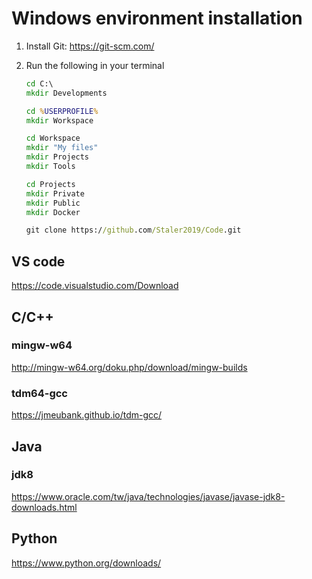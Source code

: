 # Windows environment installation

1. Install Git: https://git-scm.com/
2. Run the following in your terminal

   ```.bat
   cd C:\
   mkdir Developments

   cd %USERPROFILE%
   mkdir Workspace

   cd Workspace
   mkdir "My files"
   mkdir Projects
   mkdir Tools

   cd Projects
   mkdir Private
   mkdir Public
   mkdir Docker

   git clone https://github.com/Staler2019/Code.git
   ```

## VS code

https://code.visualstudio.com/Download

## C/C++

### mingw-w64

http://mingw-w64.org/doku.php/download/mingw-builds

### tdm64-gcc

https://jmeubank.github.io/tdm-gcc/

## Java

### jdk8

https://www.oracle.com/tw/java/technologies/javase/javase-jdk8-downloads.html

## Python

https://www.python.org/downloads/

<!-- # Ulti-Dreisteine/algorithm-tools # didn't find on github
cd Workspaces/Python/src
git clone https://github.com/Ulti-Dreisteine/algorithm-tools -->
